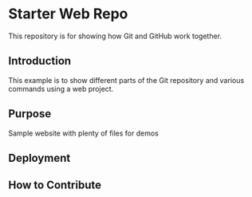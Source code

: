 # Starter Web Repo

This repository is for showing how Git and GitHub work together.

## Introduction

This example is to show different parts of the Git repository and various commands using a web project.

## Purpose

Sample website with plenty of files for demos

## Deployment

## How to Contribute 